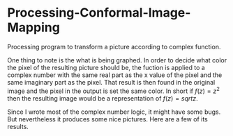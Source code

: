 # Processing-Conformal-Image-Mapping
Processing program to transform a picture according to complex function.

One thing to note is the what is being graphed. In order to decide what color the pixel of the resulting picture should be, the fuction is applied to a complex number with the same real part as the x value of the pixel and the same imaginary part as the pixel. That result is then found in the original image and the pixel in the output is set the same color. In short if $f(z)=z^{2}$ then the resulting image would be a representation of $f(z)=sqrt{z}$.

Since I wrote most of the complex number logic, it might have some bugs. But nevertheless it produces some nice pictures. Here are a few of its results.


